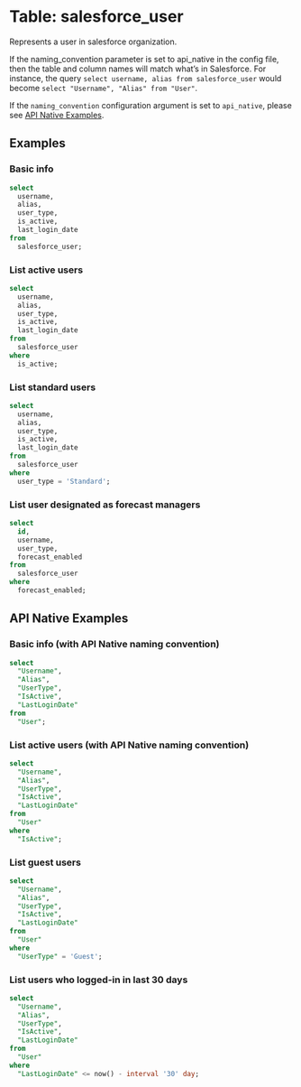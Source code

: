 # Table: salesforce_user

Represents a user in salesforce organization.

If the naming_convention parameter is set to api_native in the config file, then the table and column names will match what’s in Salesforce. For instance, the query `select username, alias from salesforce_user` would become `select "Username", "Alias" from "User"`.

If the `naming_convention` configuration argument is set to `api_native`, please see [API Native Examples](https://hub.steampipe.io/plugins/turbot/salesforce/tables/salesforce_user#api_native_examples).

## Examples

### Basic info

```sql
select
  username,
  alias,
  user_type,
  is_active,
  last_login_date
from
  salesforce_user;
```

### List active users

```sql
select
  username,
  alias,
  user_type,
  is_active,
  last_login_date
from
  salesforce_user
where
  is_active;
```

### List standard users

```sql
select
  username,
  alias,
  user_type,
  is_active,
  last_login_date
from
  salesforce_user
where
  user_type = 'Standard';
```

### List user designated as forecast managers

```sql
select
  id,
  username,
  user_type,
  forecast_enabled
from
  salesforce_user
where
  forecast_enabled;
```

## API Native Examples

### Basic info (with API Native naming convention)

```sql
select
  "Username",
  "Alias",
  "UserType",
  "IsActive",
  "LastLoginDate"
from
  "User";
```

### List active users (with API Native naming convention)

```sql
select
  "Username",
  "Alias",
  "UserType",
  "IsActive",
  "LastLoginDate"
from
  "User"
where
  "IsActive";
```

### List guest users

```sql
select
  "Username",
  "Alias",
  "UserType",
  "IsActive",
  "LastLoginDate"
from
  "User"
where
  "UserType" = 'Guest';
```

### List users who logged-in in last 30 days

```sql
select
  "Username",
  "Alias",
  "UserType",
  "IsActive",
  "LastLoginDate"
from
  "User"
where
  "LastLoginDate" <= now() - interval '30' day;
```
